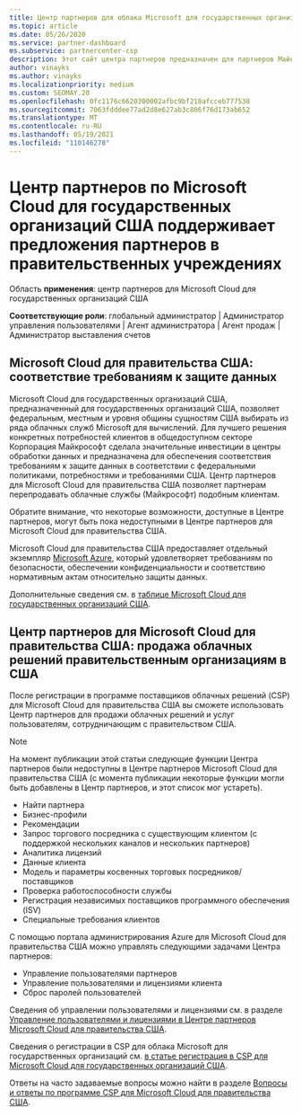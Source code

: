 ```yaml
---
title: Центр партнеров для облака Microsoft для государственных организаций США
ms.topic: article
ms.date: 05/26/2020
ms.service: partner-dashboard
ms.subservice: partnercenter-csp
description: Этот сайт центра партнеров предназначен для партнеров Майкрософт, которые предлагают облачные решения Майкрософт клиентам, работающим с правительственными учреждениями, в США.
author: vinayks
ms.author: vinayks
ms.localizationpriority: medium
ms.custom: SEOMAY.20
ms.openlocfilehash: 0fc1176c6620300002afbc9bf218afcceb777538
ms.sourcegitcommit: 7063fdddee77ad2d8e627ab3c806f76d173ab652
ms.translationtype: MT
ms.contentlocale: ru-RU
ms.lasthandoff: 05/19/2021
ms.locfileid: "110146278"
---
```

# <a name="partner-center-for-microsoft-cloud-for-us-government-supports-partner-offers-to-government-agencies"></a>Центр партнеров по Microsoft Cloud для государственных организаций США поддерживает предложения партнеров в правительственных учреждениях

Область **применения**: центр партнеров для Microsoft Cloud для государственных организаций США

**Соответствующие роли**: глобальный администратор | Администратор управления пользователями | Агент администратора | Агент продаж | Администратор выставления счетов

## <a name="microsoft-cloud-for-us-government-meeting-data-protection-requirements"></a>Microsoft Cloud для правительства США: соответствие требованиям к защите данных

Microsoft Cloud для государственных организаций США, предназначенный для государственных организаций США, позволяет федеральным, местным и уровня общины сущностям США выбирать из ряда облачных служб Microsoft для вычислений. Для лучшего решения конкретных потребностей клиентов в общедоступном секторе Корпорация Майкрософт сделала значительные инвестиции в центры обработки данных и предназначена для обеспечения соответствия требованиям к защите данных в соответствии с федеральными политиками, потребностями и требованиями США. Центр партнеров для Microsoft Cloud для правительства США позволяет партнерам перепродавать облачные службы (Майкрософт) подобным клиентам.

Обратите внимание, что некоторые возможности, доступные в Центре партнеров, могут быть пока недоступными в Центре партнеров для Microsoft Cloud для правительства США.

Microsoft Cloud для правительства США предоставляет отдельный экземпляр [Microsoft Azure](https://azure.microsoft.com/overview/clouds/government/), который удовлетворяет требованиям по безопасности, обеспечении конфиденциальности и соответствию нормативным актам относительно защиты данных. 

Дополнительные сведения см. в [таблице Microsoft Cloud для государственных организаций США](https://download.microsoft.com/download/C/9/C/C9CA3002-DFC4-4ADA-841F-DF42AEC042FB/Microsoft_Azure_Government_Datasheet_EN_US.PDF).

## <a name="partner-center-for-microsoft-cloud-for-us-government-selling-cloud-solutions-to-us-government-entities"></a>Центр партнеров для Microsoft Cloud для правительства США: продажа облачных решений правительственным организациям в США

После регистрации в программе поставщиков облачных решений (CSP) для Microsoft Cloud для правительства США вы сможете использовать Центр партнеров для продажи облачных решений и услуг пользователям, сотрудничающим с правительством США. 

> [!NOTE]  
> На момент публикации этой статьи следующие функции Центра партнеров были недоступны в Центре партнеров Microsoft Cloud для правительства США (с момента публикации некоторые функции могли быть добавлены в Центр партнеров, и этот список мог устареть).

- Найти партнера
- Бизнес-профили
- Рекомендации
- Запрос торгового посредника с существующим клиентом (с поддержкой нескольких каналов и нескольких партнеров)
- Аналитика лицензий
- Данные клиента
- Модель и параметры косвенных торговых посредников/поставщиков
- Проверка работоспособности службы
- Регистрация независимых поставщиков программного обеспечения (ISV)
- Специальные требования клиентов

С помощью портала администрирования Azure для Microsoft Cloud для правительства США можно управлять следующими задачами Центра партнеров: 

- Управление пользователями партнеров
- Управление пользователями и лицензиями клиента
- Сброс паролей пользователей

Сведения об управлении пользователями и лицензиями см. в разделе [Управление пользователями и лицензиями в Центре партнеров Microsoft Cloud для правительства США](user-management-in-partner-center-for-microsoft-us-govt-cloud.md).

Сведения о регистрации в CSP для облака Microsoft для государственных организаций см. [в статье регистрация в CSP для Microsoft Cloud для государственных организаций США](enroll-in-csp-for-microsoft-us-govt-cloud.md).

Ответы на часто задаваемые вопросы можно найти в разделе [Вопросы и ответы по программе CSP для Microsoft Cloud для правительства США](faq-for-us-govt-cloud.md).
